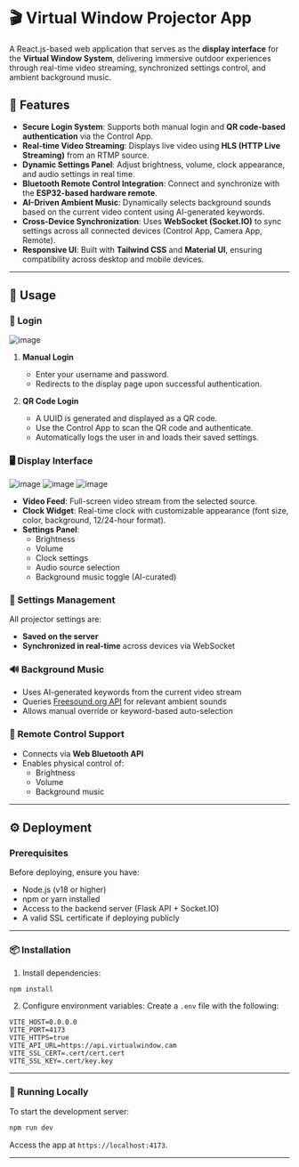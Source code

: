 # 🎬 Virtual Window Projector App

A React.js-based web application that serves as the **display interface** for the **Virtual Window System**, delivering immersive outdoor experiences through real-time video streaming, synchronized settings control, and ambient background music.

## 🌟 Features

- **Secure Login System**: Supports both manual login and **QR code-based authentication** via the Control App.
- **Real-time Video Streaming**: Displays live video using **HLS (HTTP Live Streaming)** from an RTMP source.
- **Dynamic Settings Panel**: Adjust brightness, volume, clock appearance, and audio settings in real time.
- **Bluetooth Remote Control Integration**: Connect and synchronize with the **ESP32-based hardware remote**.
- **AI-Driven Ambient Music**: Dynamically selects background sounds based on the current video content using AI-generated keywords.
- **Cross-Device Synchronization**: Uses **WebSocket (Socket.IO)** to sync settings across all connected devices (Control App, Camera App, Remote).
- **Responsive UI**: Built with **Tailwind CSS** and **Material UI**, ensuring compatibility across desktop and mobile devices.

---

## 📱 Usage

### 📲 Login
![image](https://github.com/user-attachments/assets/487f6016-41f1-45de-8dbe-0db094845b96)


1. **Manual Login**
   - Enter your username and password.
   - Redirects to the display page upon successful authentication.

2. **QR Code Login**
   - A UUID is generated and displayed as a QR code.
   - Use the Control App to scan the QR code and authenticate.
   - Automatically logs the user in and loads their saved settings.

### 🖥️ Display Interface
![image](https://github.com/user-attachments/assets/cc7d41c5-5d47-4de6-846f-4d7cd51471f4)
![image](https://github.com/user-attachments/assets/271eb455-2dbd-49c4-84ef-a45f38e5e366)
![image](https://github.com/user-attachments/assets/4eaf8af2-9890-4c1f-b1a1-ac3875d68239)
- **Video Feed**: Full-screen video stream from the selected source.
- **Clock Widget**: Real-time clock with customizable appearance (font size, color, background, 12/24-hour format).
- **Settings Panel**:
  - Brightness
  - Volume
  - Clock settings
  - Audio source selection
  - Background music toggle (AI-curated)

### 🔧 Settings Management

All projector settings are:
- **Saved on the server**
- **Synchronized in real-time** across devices via WebSocket

### 🔊 Background Music

- Uses AI-generated keywords from the current video stream
- Queries [Freesound.org API](https://freesound.org) for relevant ambient sounds
- Allows manual override or keyword-based auto-selection

### 🔀 Remote Control Support

- Connects via **Web Bluetooth API**
- Enables physical control of:
  - Brightness
  - Volume
  - Background music

---

## ⚙️ Deployment

### Prerequisites

Before deploying, ensure you have:

- Node.js (v18 or higher)
- npm or yarn installed
- Access to the backend server (Flask API + Socket.IO)
- A valid SSL certificate if deploying publicly

---

### 📦 Installation

1. Install dependencies:
```bash
npm install
```

2. Configure environment variables:
Create a `.env` file with the following:
```env
VITE_HOST=0.0.0.0
VITE_PORT=4173
VITE_HTTPS=true
VITE_API_URL=https://api.virtualwindow.cam
VITE_SSL_CERT=.cert/cert.cert
VITE_SSL_KEY=.cert/key.key
```

---

### 🚀 Running Locally

To start the development server:
```bash
npm run dev
```

Access the app at `https://localhost:4173`.

---
